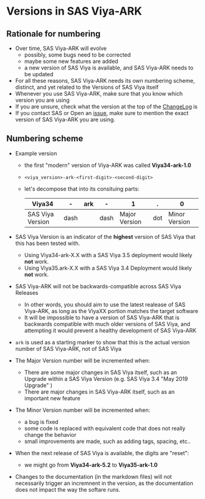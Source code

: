 # Versions in SAS Viya-ARK

## Rationale for numbering

* Over time, SAS Viya-ARK will evolve
    * possibly, some bugs need to be corrected
    * maybe some new features are added
    * a new version of SAS Viya is available, and SAS Viya-ARK needs to be updated
* For all these reasons, SAS Viya-ARK needs its own numbering scheme, distinct, and yet related to the Versions of SAS Viya itself
* Whenever you use SAS Viya-ARK, make sure that you know which version you are using
* If you are unsure, check what the version at the top of the [ChangeLog](CHANGELOG.md) is
* If you contact SAS or Open an [issue](https://github.com/sassoftware/viya-ark/issues), make sure to mention the exact version of SAS Viya-ARK you are using. 

## Numbering scheme

* Example version
    * the first "modern" version of Viya-ARK was called **Viya34-ark-1.0**
    * `<viya_version>-ark-<first-digit>-<second-digit>`
    * let's decompose that into its consituing parts:

        | Viya34                | -  | ark     | -  | 1                 | . | 0                    | 
        |-----------------------|----|---------|----|-------------------|---|----------------------|
        | SAS Viya Version      |dash|         |dash| Major Version     |dot| Minor Version        |

* SAS Viya Version is an indicator of the **highest** version of SAS Viya that this has been tested with. 
    * Using Viya34-ark-X.X with a SAS Viya 3.5 deployment would likely **not** work.
    * Using Viya35.ark-X.X with a SAS Viya 3.4 Deployment would likely **not** work.
* SAS Viya-ARK will not be backwards-compatible across SAS Viya Releases
    * In other words, you should aim to use the latest realease of SAS Viya-ARK, as long as the ViyaXX portion matches the target software
    * It will be impossible to have a version of SAS Viya-ARK that is backwards compatible with much older versions of SAS Viya, and attempting it would prevent a healthy development of SAS Viya-ARK
* `ark` is used as a starting marker to show that this is the actual version number of SAS Viya-ARK, not of SAS Viya
* The Major Version number will be incremented when:
    * There are some major changes in SAS Viya itself, such as an Upgrade within a SAS Viya Version (e.g. SAS Viya 3.4 "May 2019 Upgrade" )
    * There are major changes in SAS Viya-ARK itself, such as an important new feature
* The Minor Version number will be incremented when:
    * a bug is fixed 
    * some code is replaced with equivalent code that does not really change the behavior
    * small improvements are made, such as adding tags, spacing, etc..
* When the next release of SAS Viya is available, the digits are "reset": 
    * we might go from **Viya34-ark-5.2** to **Viya35-ark-1.0**
* Changes to the documentation (in the markdown files) will not necessarily trigger an incremnent in the version, as the documentation does not impact the way the softare runs. 

 


